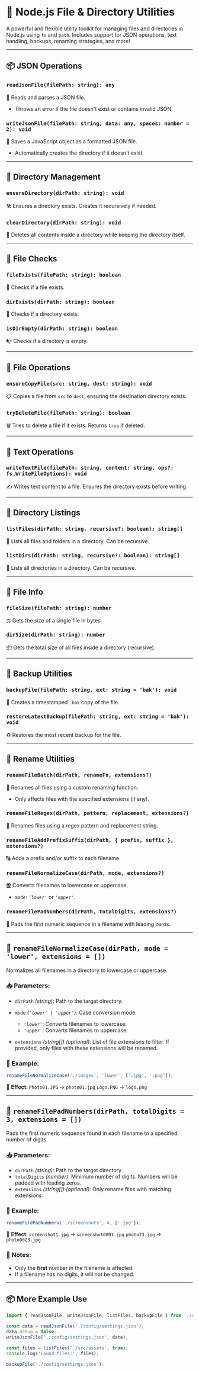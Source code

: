 # 📁 Node.js File & Directory Utilities

A powerful and flexible utility toolkit for managing files and directories in Node.js using `fs` and `path`. Includes support for JSON operations, text handling, backups, renaming strategies, and more!

---

## 📦 JSON Operations

### `readJsonFile(filePath: string): any`

📖 Reads and parses a JSON file.

* Throws an error if the file doesn't exist or contains invalid JSON.

### `writeJsonFile(filePath: string, data: any, spaces: number = 2): void`

💾 Saves a JavaScript object as a formatted JSON file.

* Automatically creates the directory if it doesn't exist.

---

## 📂 Directory Management

### `ensureDirectory(dirPath: string): void`

🛠️ Ensures a directory exists. Creates it recursively if needed.

### `clearDirectory(dirPath: string): void`

🧹 Deletes all contents inside a directory while keeping the directory itself.

---

## 🧪 File Checks

### `fileExists(filePath: string): boolean`

🔎 Checks if a file exists.

### `dirExists(dirPath: string): boolean`

🏢 Checks if a directory exists.

### `isDirEmpty(dirPath: string): boolean`

📭 Checks if a directory is empty.

---

## 📄 File Operations

### `ensureCopyFile(src: string, dest: string): void`

📋 Copies a file from `src` to `dest`, ensuring the destination directory exists.

### `tryDeleteFile(filePath: string): boolean`

🗑️ Tries to delete a file if it exists. Returns `true` if deleted.

---

## 📝 Text Operations

### `writeTextFile(filePath: string, content: string, ops?: fs.WriteFileOptions): void`

✍️ Writes text content to a file. Ensures the directory exists before writing.

---

## 🧾 Directory Listings

### `listFiles(dirPath: string, recursive?: boolean): string[]`

📃 Lists all files and folders in a directory. Can be recursive.

### `listDirs(dirPath: string, recursive?: boolean): string[]`

📁 Lists all directories in a directory. Can be recursive.

---

## 📏 File Info

### `fileSize(filePath: string): number`

⚖️ Gets the size of a single file in bytes.

### `dirSize(dirPath: string): number`

📦 Gets the total size of all files inside a directory (recursive).

---

## 💾 Backup Utilities

### `backupFile(filePath: string, ext: string = 'bak'): void`

🛟 Creates a timestamped `.bak` copy of the file.

### `restoreLatestBackup(filePath: string, ext: string = 'bak'): void`

♻️ Restores the most recent backup for the file.

---

## 🔄 Rename Utilities

### `renameFileBatch(dirPath, renameFn, extensions?)`

🧠 Renames all files using a custom renaming function.

* Only affects files with the specified extensions (if any).

### `renameFileRegex(dirPath, pattern, replacement, extensions?)`

🔡 Renames files using a regex pattern and replacement string.

### `renameFileAddPrefixSuffix(dirPath, { prefix, suffix }, extensions?)`

🔠 Adds a prefix and/or suffix to each filename.

### `renameFileNormalizeCase(dirPath, mode, extensions?)`

🆎 Converts filenames to lowercase or uppercase.

* `mode`: `'lower'` or `'upper'`.

### `renameFilePadNumbers(dirPath, totalDigits, extensions?)`

🔢 Pads the first numeric sequence in a filename with leading zeros.

---

## 🔡 `renameFileNormalizeCase(dirPath, mode = 'lower', extensions = [])`

Normalizes all filenames in a directory to lowercase or uppercase.

### 📥 Parameters:

* `dirPath` *(string)*: Path to the target directory.
* `mode` *(`'lower' | 'upper'`)*: Case conversion mode.

  * `'lower'`: Converts filenames to lowercase.
  * `'upper'`: Converts filenames to uppercase.
* `extensions` *(string\[])* *(optional)*: List of file extensions to filter. If provided, only files with these extensions will be renamed.

### 🎯 Example:

```js
renameFileNormalizeCase('./images', 'lower', ['.jpg', '.png']);
```

🔁 **Effect**:
`Photo01.JPG` → `photo01.jpg`
`Logo.PNG` → `logo.png`

---

## 🔢 `renameFilePadNumbers(dirPath, totalDigits = 3, extensions = [])`

Pads the first numeric sequence found in each filename to a specified number of digits.

### 📥 Parameters:

* `dirPath` *(string)*: Path to the target directory.
* `totalDigits` *(number)*: Minimum number of digits. Numbers will be padded with leading zeros.
* `extensions` *(string\[])* *(optional)*: Only rename files with matching extensions.

### 🎯 Example:

```js
renameFilePadNumbers('./screenshots', 4, ['.jpg']);
```

🔁 **Effect**:
`screenshot1.jpg` → `screenshot0001.jpg`
`photo23.jpg` → `photo0023.jpg`

### 🧠 Notes:

* Only the **first** number in the filename is affected.
* If a filename has no digits, it will not be changed.

---

## 📦 More Example Use

```js
import { readJsonFile, writeJsonFile, listFiles, backupFile } from './utils/files.js';

const data = readJsonFile('./config/settings.json');
data.debug = false;
writeJsonFile('./config/settings.json', data);

const files = listFiles('./src/assets', true);
console.log('Found files:', files);

backupFile('./config/settings.json');
```
